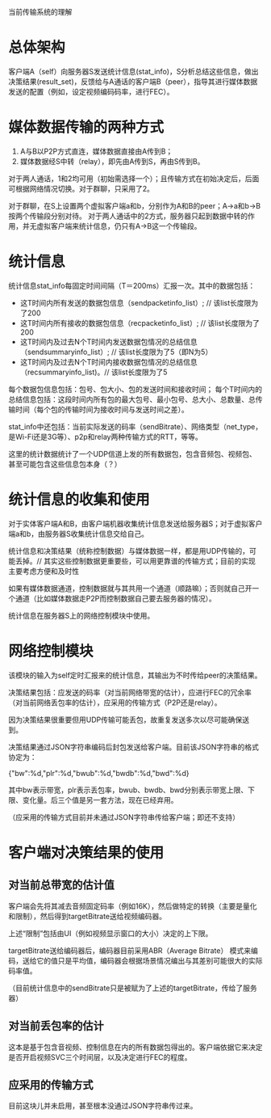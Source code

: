 当前传输系统的理解

# 总体架构

客户端A（self）向服务器S发送统计信息(stat_info)，S分析总结这些信息，做出决策结果(result_set)，反馈给与A通话的客户端B（peer），指导其进行媒体数据发送的配置（例如，设定视频编码码率，进行FEC）。

# 媒体数据传输的两种方式

1. A与B以P2P方式直连，媒体数据直接由A传到B；
2. 媒体数据经S中转（relay），即先由A传到S，再由S传到B。

对于两人通话，1和2均可用（初始需选择一个）；且传输方式在初始决定后，后面可根据网络情况切换。对于群聊，只采用了2。

对于群聊，在S上设置两个虚拟客户端a和b，分别作为A和B的peer；A->a和b->B按两个传输段分别对待。
对于两人通话中的2方式，服务器只起到数据中转的作用，并无虚拟客户端来统计信息，仍只有A->B这一个传输段。

# 统计信息

统计信息stat_info每固定时间间隔（T＝200ms）汇报一次。其中的数据包括：

- 这T时间内所有发送的数据包信息（sendpacketinfo_list）; // 该list长度限为了200
- 这T时间内所有接收的数据包信息（recpacketinfo_list）; // 该list长度限为了200
- 这T时间内及过去N个T时间内发送数据包情况的总结信息（sendsummaryinfo_list）; // 该list长度限为了5（即N为5）
- 这T时间内及过去N个T时间内接收数据包情况的总结信息（recsummaryinfo_list)。// 该list长度限为了5

每个数据包信息包括：包号、包大小、包的发送时间和接收时间；
每个T时间内的总结信息包括：这段时间内所有包的最大包号、最小包号、总大小、总数量、总传输时间（每个包的传输时间为接收时间与发送时间之差）。

stat_info中还包括：当前实际发送的码率（sendBitrate）、网络类型（net_type，是Wi-Fi还是3G等）、p2p和relay两种传输方式的RTT，等等。

这里的统计数据统计了一个UDP信道上发的所有数据包，包含音频包、视频包、甚至可能包含这些信息包本身（？）

# 统计信息的收集和使用

对于实体客户端A和B，由客户端机器收集统计信息发送给服务器S；对于虚拟客户端a和b，由服务器S收集统计信息交给自己。

统计信息和决策结果（统称控制数据）与媒体数据一样，都是用UDP传输的，可能丢掉。// 其实这些控制数据更重要些，可以用更靠谱的传输方式；目前的实现主要考虑方便和及时性

如果有媒体数据通道，控制数据就与其共用一个通道（顺路嘛）；否则就自己开一个通道（比如媒体数据走P2P而控制数据自己要去服务器的情况）。

统计信息在服务器S上的网络控制模块中使用。

# 网络控制模块

该模块的输入为self定时汇报来的统计信息，其输出为不时传给peer的决策结果。

决策结果包括：应发送的码率（对当前网络带宽的估计），应进行FEC的冗余率（对当前网络丢包率的估计），应采用的传输方式（P2P还是relay）。

因为决策结果很重要但用UDP传输可能丢包，故重复发送多次以尽可能确保送到。

决策结果通过JSON字符串编码后封包发送给客户端。目前该JSON字符串的格式协定为：

{"bw":%d,"plr":%d,"bwub":%d,"bwdb":%d,"bwd":%d}

其中bw表示带宽，plr表示丢包率，bwub、bwdb、bwd分别表示带宽上限、下限、变化量。后三个值是另一套方法，现在已经弃用。

（应采用的传输方式目前并未通过JSON字符串传给客户端；即还不支持）

# 客户端对决策结果的使用

## 对当前总带宽的估计值

客户端会先将其减去音频固定码率（例如16K），然后做特定的转换（主要是量化和限制），然后得到targetBitrate送给视频编码器。

上述“限制”包括由UI（例如视频显示窗口的大小）决定的上下限。

targetBitrate送给编码器后，编码器目前采用ABR（Average Bitrate） 模式来编码，送给它的值只是平均值，编码器会根据场景情况编出与其差别可能很大的实际码率值。

（目前统计信息中的sendBitrate只是被赋为了上述的targetBitrate，传给了服务器）

## 对当前丢包率的估计

这本是基于包含音视频、控制信息在内的所有数据包得出的。客户端依据它来决定是否开启视频SVC三个时间层，以及决定进行FEC的程度。

## 应采用的传输方式

目前这块儿并未启用，甚至根本没通过JSON字符串传过来。